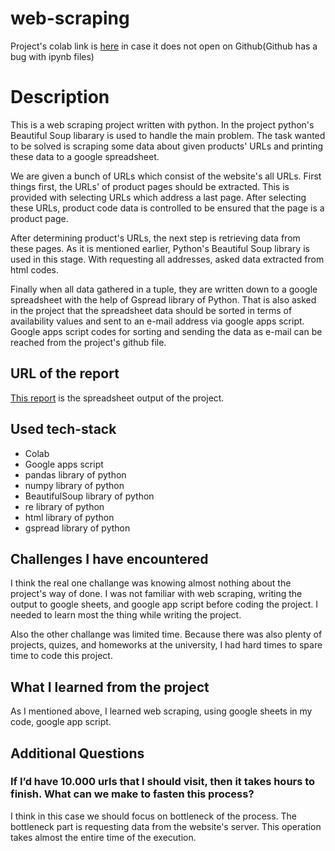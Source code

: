 # web-scraping

Project's colab link is [here](https://colab.research.google.com/drive/1QdQBF7qhd943Chg5B1buJUUK53u6vYUz?usp=sharing) in case it does not open on Github(Github has a bug with ipynb files) 

# Description

  This is a web scraping project written with python. In the project python's Beautiful Soup libarary is used to handle the main problem. The task wanted to be solved is scraping some data about given products' URLs and printing these data to a google spreadsheet. 

  We are given a bunch of URLs which consist of the website's all URLs. First things first, the URLs' of product pages should be extracted. This is provided with selecting URLs which address a last page. After selecting these URLs, product code data is controlled to be ensured that the page is a product page.
  
  After determining product's URLs, the next step is retrieving data from these pages. As it is mentioned earlier, Python's Beautiful Soup library is used in this stage. With requesting all addresses, asked data extracted from html codes. 
  
  Finally when all data gathered in a tuple, they are written down to a google spreadsheet with the help of Gspread library of Python. That is also asked in the project that the spreadsheet data should be sorted in terms of availability values and sent to an e-mail address via google apps script. Google apps script codes for sorting and sending the data as e-mail can be reached from the project's github file.
  
  
## URL of the report

  [This report](https://docs.google.com/spreadsheets/d/1IhL3WcVU742pI3xtqrR6BZ8cljHBTxKivzwRdVxoIk4/edit?usp=sharing) is the spreadsheet output of the project.
  
## Used tech-stack
  * Colab
  * Google apps script
  * pandas library of python
  * numpy library of python
  * BeautifulSoup library of python
  * re library of python
  * html library of python
  * gspread library of python

## Challenges I have encountered
   I think the real one challange was knowing almost nothing about the project's way of done. I was not familiar with web scraping, writing the output to google sheets, and google app script before coding the project. I needed to learn most the thing while writing the project.
   
   Also the other challange was limited time. Because there was also plenty of projects, quizes, and homeworks at the university, I had hard times to spare time to code this project.
   
## What I learned from the project
  As I mentioned above, I learned web scraping, using google sheets in my code, google app script.
  
## Additional Questions

### If I’d have 10.000 urls that I should visit, then it takes hours to finish. What can we make to fasten this process?
  I think in this case we should focus on bottleneck of the process. The bottleneck part is requesting data from the website's server. This operation takes almost the entire time of the execution. 
